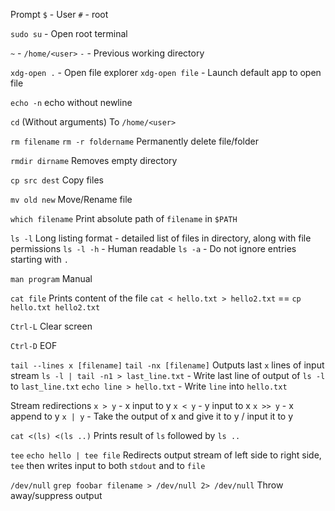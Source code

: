 Prompt
`$` - User
`#` - root

`sudo su` - Open root terminal

`~` - `/home/<user>`
`-` - Previous working directory

`xdg-open .` - Open file explorer
`xdg-open file` - Launch default app to open file

`echo -n`
echo without newline

`cd` (Without arguments)
To `/home/<user>`

`rm filename`
`rm -r foldername`
Permanently delete file/folder

`rmdir dirname`
Removes empty directory

`cp src dest`
Copy files

`mv old new`
Move/Rename file

`which filename`
Print absolute path of `filename` in `$PATH`

`ls -l`
Long listing format - detailed list of files in directory, along with file permissions
`ls -l -h` - Human readable
`ls -a` - Do not ignore entries starting with `.`

`man program`
Manual

`cat file`
Prints content of the file
`cat < hello.txt > hello2.txt` == `cp hello.txt hello2.txt`

`Ctrl-L`
Clear screen

`Ctrl-D`
EOF

`tail --lines x [filename]`
`tail -nx [filename]`
Outputs last `x` lines of input stream
`ls -l | tail -n1 > last_line.txt` - Write last line of output of `ls -l` to `last_line.txt`
`echo line > hello.txt` - Write `line` into `hello.txt`

Stream redirections
`x > y` - x input to y
`x < y` - y input to x 
`x >> y` - x append to y
`x | y` - Take the output of x and give it to y / input it to y

`cat <(ls) <(ls ..)`
Prints result of `ls` followed by `ls ..`

`tee`
`echo hello | tee file`
Redirects output stream of left side to right side, `tee` then writes input to both `stdout` and to `file`

`/dev/null`
`grep foobar filename > /dev/null 2> /dev/null`
Throw away/suppress output
